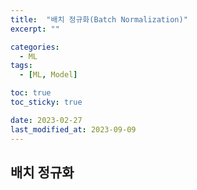 ```yaml
---
title:  "배치 정규화(Batch Normalization)"
excerpt: ""

categories:
  - ML
tags:
  - [ML, Model]

toc: true
toc_sticky: true

date: 2023-02-27
last_modified_at: 2023-09-09
---
```


## 배치 정규화  
